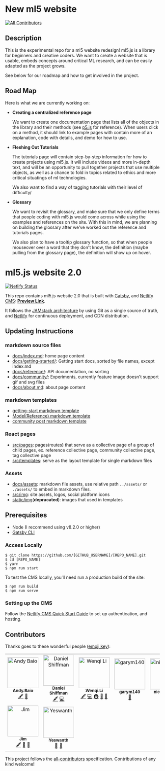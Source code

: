 # New ml5 website
[![All Contributors](https://img.shields.io/badge/all_contributors-9-orange.svg?style=flat-square)](#contributors)

## Description

This is the experimental repo for a ml5 website redesign! ml5.js is a library for beginners and creative coders. We want to create a website that is usable, embeds concepts around critical ML research, and can be easily adapted as the project grows.

See below for our roadmap and how to get involved in the project.

## Road Map

Here is what we are currently working on:

- **Creating a centralized reference page**

  We want to create one documentation page that lists all of the objects in the library and their methods (see [p5.js](https://p5js.org/reference/) for reference). When users click on a method, it should link to example pages with contain more of an explanation, code with details, and demo for how to use.

- **Fleshing Out Tutorials**

  The tutorials page will contain step-by-step information for how to create projects using ml5.js. It will include videos and more in-depth text, and will be an opportunity to pull together projects that use multiple objects, as well as a chance to fold in topics related to ethics and more critical situatings of ml technologies.

  We also want to find a way of tagging tutorials with their level of difficulty/

- **Glossary**

  We want to revisit the glossary, and make sure that we only define terms that people coding with ml5.js would come across while using the examples and references on the site. With this in mind, we are planning on building the glossary after we've worked out the reference and tutorials pages.

  We also plan to have a tooltip glossary function, so that when people mouseover over a word that they don't know, the definition (maybe pulling from the glossary page), the definition will show up on hover.

# ml5.js website 2.0

[![Netlify Status](https://api.netlify.com/api/v1/badges/924e3469-3080-465f-a02b-26600b91c69b/deploy-status)](https://app.netlify.com/sites/ml5-website-2/deploys)

This repo contains ml5.js website 2.0 that is built with [Gatsby](https://www.gatsbyjs.org/), and [Netlify CMS](https://www.netlifycms.org): **[Preview Link](https://ml5-website-2.netlify.com/)**.

It follows the [JAMstack architecture](https://jamstack.org) by using Git as a single source of truth, and [Netlify](https://www.netlify.com) for continuous deployment, and CDN distribution.

## Updating Instructions

### markdown source files

- [docs/index.md](https://github.com/ml5js/ml5-website-2/blob/master/docs/index.md): home page content
- [docs/getting-started/](https://github.com/ml5js/ml5-website-2/tree/master/docs/getting-started): Getting start docs, sorted by file names, except index.md
- [docs/reference/](https://github.com/ml5js/ml5-website-2/tree/master/docs/reference): API documentation, no sorting
- [docs/community/](https://github.com/ml5js/ml5-website-2/tree/master/docs/community): Experiments, currently feature image doesn't support gif and svg files
- [docs/about.md](https://github.com/ml5js/ml5-website-2/blob/master/docs/about.md): about page content

### markdown templates

- [getting-start markdown template](<https://github.com/ml5js/ml5-website-2/blob/master/markdown_templates/model(reference)-markdown-template.md>)
- [Model(Reference) markdown template](https://github.com/ml5js/ml5-website-2/blob/master/markdown_templates/getting-started-template.md)
- [community post markdown template](https://github.com/ml5js/ml5-website-2/blob/master/markdown_templates/community-markdown-template.md)

### React pages

- [src/pages](https://github.com/ml5js/ml5-website-2/tree/master/src/pages): pages(routes) that serve as a collective page of a group of child pages, ex. reference collective page, community collective page, tag collective page
- [src/templates](https://github.com/ml5js/ml5-website-2/tree/master/src/templates): serve as the layout template for single markdown files

### Assets

- [docs/assets](https://github.com/ml5js/ml5-website-2/tree/master/docs/assets): markdown file assets, use relative path `../assets/` or `./assets/` to embed in markdown files.
- [src/img](https://github.com/ml5js/ml5-website-2/tree/master/src/img): site assets, logos, social platform icons
- [static/img](https://github.com/ml5js/ml5-website-2/tree/master/static/assets/img)(**depracated**): images that used in templates

## Prerequisites

- Node (I recommend using v8.2.0 or higher)
- [Gatsby CLI](https://www.gatsbyjs.org/docs/)

### Access Locally

```
$ git clone https://github.com/[GITHUB_USERNAME]/[REPO_NAME].git
$ cd [REPO_NAME]
$ yarn
$ npm run start
```

To test the CMS locally, you'll need run a production build of the site:

```
$ npm run build
$ npm run serve
```

### Setting up the CMS

Follow the [Netlify CMS Quick Start Guide](https://www.netlifycms.org/docs/quick-start/#authentication) to set up authentication, and hosting.

## Contributors

Thanks goes to these wonderful people ([emoji key](https://allcontributors.org/docs/en/emoji-key)):

<!-- ALL-CONTRIBUTORS-LIST:START - Do not remove or modify this section -->
<!-- prettier-ignore -->
<table><tr><td align="center"><a href="http://waxy.org/"><img src="https://avatars2.githubusercontent.com/u/6759?v=4" width="100px;" alt="Andy Baio"/><br /><sub><b>Andy Baio</b></sub></a><br /><a href="#content-waxpancake" title="Content">🖋</a> <a href="#maintenance-waxpancake" title="Maintenance">🚧</a></td><td align="center"><a href="http://www.shiffman.net"><img src="https://avatars0.githubusercontent.com/u/191758?v=4" width="100px;" alt="Daniel Shiffman"/><br /><sub><b>Daniel Shiffman</b></sub></a><br /><a href="#content-shiffman" title="Content">🖋</a> <a href="https://github.com/ml5js/ml5-website-2/commits?author=shiffman" title="Code">💻</a></td><td align="center"><a href="https://www.wenqi.li"><img src="https://avatars1.githubusercontent.com/u/22087042?v=4" width="100px;" alt="Wenqi Li"/><br /><sub><b>Wenqi Li</b></sub></a><br /><a href="#content-wenqili" title="Content">🖋</a> <a href="https://github.com/ml5js/ml5-website-2/commits?author=wenqili" title="Code">💻</a> <a href="#infra-wenqili" title="Infrastructure (Hosting, Build-Tools, etc)">🚇</a> <a href="#maintenance-wenqili" title="Maintenance">🚧</a> <a href="#ideas-wenqili" title="Ideas, Planning, & Feedback">🤔</a></td><td align="center"><a href="https://github.com/garym140"><img src="https://avatars1.githubusercontent.com/u/30574513?v=4" width="100px;" alt="garym140"/><br /><sub><b>garym140</b></sub></a><br /><a href="#design-garym140" title="Design">🎨</a></td><td align="center"><a href="https://github.com/nicoleflloyd"><img src="https://avatars3.githubusercontent.com/u/35693567?v=4" width="100px;" alt="nicoleflloyd"/><br /><sub><b>nicoleflloyd</b></sub></a><br /><a href="#design-nicoleflloyd" title="Design">🎨</a></td><td align="center"><a href="http://www.arnabchakravarty.com"><img src="https://avatars2.githubusercontent.com/u/19427655?v=4" width="100px;" alt="Arnab Chakravarty"/><br /><sub><b>Arnab Chakravarty</b></sub></a><br /><a href="#design-AbolTaabol" title="Design">🎨</a></td><td align="center"><a href="https://jk-lee.com/"><img src="https://avatars1.githubusercontent.com/u/3622055?v=4" width="100px;" alt="Joey Lee"/><br /><sub><b>Joey Lee</b></sub></a><br /><a href="#design-joeyklee" title="Design">🎨</a> <a href="https://github.com/ml5js/ml5-website-2/commits?author=joeyklee" title="Code">💻</a> <a href="#maintenance-joeyklee" title="Maintenance">🚧</a></td></tr><tr><td align="center"><a href="http://ixora.io"><img src="https://avatars3.githubusercontent.com/u/4044283?v=4" width="100px;" alt="Jim"/><br /><sub><b>Jim</b></sub></a><br /><a href="#content-hx2A" title="Content">🖋</a> <a href="#maintenance-hx2A" title="Maintenance">🚧</a> <a href="#ideas-hx2A" title="Ideas, Planning, & Feedback">🤔</a></td><td align="center"><a href="https://medium.com/@s1thsv"><img src="https://avatars1.githubusercontent.com/u/855011?v=4" width="100px;" alt="Yeswanth "/><br /><sub><b>Yeswanth </b></sub></a><br /><a href="#maintenance-yeswanth" title="Maintenance">🚧</a> <a href="https://github.com/ml5js/ml5-website-2/issues?q=author%3Ayeswanth" title="Bug reports">🐛</a></td></tr></table>

<!-- ALL-CONTRIBUTORS-LIST:END -->

This project follows the [all-contributors](https://github.com/all-contributors/all-contributors) specification. Contributions of any kind welcome!